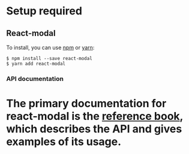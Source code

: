 # Setup required


## React-modal

To install, you can use [npm](https://npmjs.org/) or [yarn](https://yarnpkg.com):


    $ npm install --save react-modal
    $ yarn add react-modal


### API documentation

The primary documentation for react-modal is the
[reference book](https://reactjs.github.io/react-modal), which describes the API
and gives examples of its usage.
=======